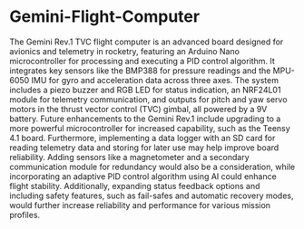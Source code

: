 # Gemini-Flight-Computer

The Gemini Rev.1 TVC flight computer is an advanced board designed for avionics and telemetry in rocketry, featuring an Arduino Nano microcontroller for processing and executing a PID control algorithm. It integrates key sensors like the BMP388 for pressure readings and the MPU-6050 IMU for gyro and acceleration data across three axes. The system includes a piezo buzzer and RGB LED for status indication, an NRF24L01 module for telemetry communication, and outputs for pitch and yaw servo motors in the thrust vector control (TVC) gimbal, all powered by a 9V battery.
Future enhancements to the Gemini Rev.1 include upgrading to a more powerful microcontroller for increased capability, such as the Teensy 4.1 board.  Furthermore, implementing a data logger with an SD card for reading telemetry data and storing for later use may help improve board reliability. Adding sensors like a magnetometer and a secondary communication module for redundancy would also be a consideration, while incorporating an adaptive PID control algorithm using AI could enhance flight stability. Additionally, expanding status feedback options and including safety features, such as fail-safes and automatic recovery modes, would further increase reliability and performance for various mission profiles.
